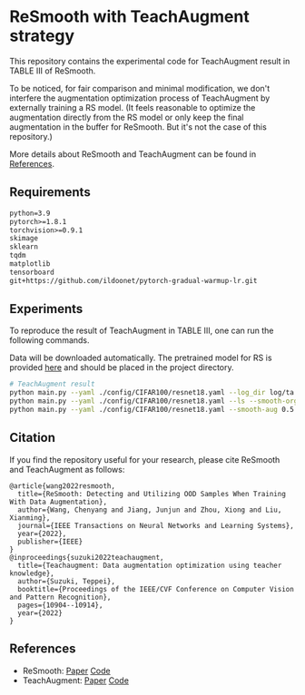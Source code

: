# ReSmooth with TeachAugment strategy
This repository contains the experimental code for TeachAugment result in TABLE III of ReSmooth.

To be noticed, for fair comparison and minimal modification, we don't interfere the augmentation optimization process of TeachAugment by externally training a RS model. (It feels reasonable to optimize the augmentation directly from the RS model or only keep the final augmentation in the buffer for ReSmooth. But it's not the case of this repository.)

More details about ReSmooth and TeachAugment can be found in [References](#References).

## Requirements

```tex
python=3.9
pytorch>=1.8.1
torchvision>=0.9.1
skimage
sklearn
tqdm
matplotlib
tensorboard
git+https://github.com/ildoonet/pytorch-gradual-warmup-lr.git
```

## Experiments

To reproduce the result of TeachAugment in TABLE III, one can run the following commands. 

Data will be downloaded automatically. The pretrained model for RS is provided [here](https://drive.google.com/file/d/1WVUsxUsRPpa6UEnr9MwqR8TwigOtgJMh/view?usp=sharing) and should be placed in the project directory.

```bash
# TeachAugment result
python main.py --yaml ./config/CIFAR100/resnet18.yaml --log_dir log/ta
python main.py --yaml ./config/CIFAR100/resnet18.yaml --ls --smooth-org 0.3 --log_dir log/ls
python main.py --yaml ./config/CIFAR100/resnet18.yaml --smooth-aug 0.5 --gmm --pretrained model.pth --log_dir log/rs
```

## Citation

If you find the repository useful for your research, please cite ReSmooth and TeachAugment as follows:

```
@article{wang2022resmooth,
  title={ReSmooth: Detecting and Utilizing OOD Samples When Training With Data Augmentation},
  author={Wang, Chenyang and Jiang, Junjun and Zhou, Xiong and Liu, Xianming},
  journal={IEEE Transactions on Neural Networks and Learning Systems},
  year={2022},
  publisher={IEEE}
}
@inproceedings{suzuki2022teachaugment,
  title={Teachaugment: Data augmentation optimization using teacher knowledge},
  author={Suzuki, Teppei},
  booktitle={Proceedings of the IEEE/CVF Conference on Computer Vision and Pattern Recognition},
  pages={10904--10914},
  year={2022}
}
```

## References 

- ReSmooth: [Paper](https://ieeexplore.ieee.org/abstract/document/9961105) [Code](https://github.com/Chenyang4/ReSmooth)
- TeachAugment: [Paper](https://arxiv.org/abs/2202.12513) [Code](https://github.com/DensoITLab/TeachAugment)
